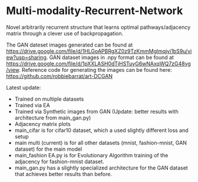 # Multi-modality-Recurrent-Network
Novel arbitrarily recurrent structure that learns optimal pathways/adjacency matrix through a clever use of backpropagation.

The GAN dateset images generated can be found at https://drive.google.com/file/d/1HLGoAPBRgXZ0z9TzKmmMglmqjvi1bS9u/view?usp=sharing. GAN dataset images in .npy format can be found at https://drive.google.com/file/d/1pXXLASH0dTjHSTuyG6wNAxqWQ7zG48vg/view.  Reference code for generating the images can be found here: https://github.com/robbiebarrat/art-DCGAN

Latest update:
* Trained on multiple datasets
* Trained via EA
* Trained via Synthetic images from GAN (Update: better results with architecture from main_gan.py)
* Adjacency matrix plots
* main_cifar is for cifar10 dataset, which a used slightly different loss and setup
* main multi (current) is for all other datasets (mnist, fashion-mnist, GAN dataset) for the main model
* main_fashion EA.py is for Evolutionary Algorithm training of the adjacency for fashion-mnist dataset.
* main_gan.py has a slightly specialized architecture for the GAN dataset that achieves better results than before.
